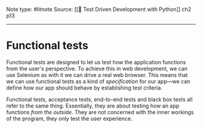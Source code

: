 Note type: #litnote
Source: [[📖 Test Driven Development with Python]] ch2 p13

---
# Functional tests
Functional tests are designed to let us test how the application functions from the user's perspective. To achieve this in web development, we can use Selenium as with it we can drive a real web browser. This means that we can use functional tests as a kind of *specification* for our app—we can define how our app should behave by establishing test criteria.

Functional tests, acceptance tests, end-to-end tests and black box tests all refer to the same thing. Essentially, they are about testing how an app functions *from the outside*. They are not concerned with the inner workings of the program, they only test the user experience.